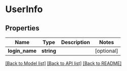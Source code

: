 # UserInfo

## Properties

| Name           | Type       | Description | Notes      |
| -------------- | ---------- | ----------- | ---------- |
| **login_name** | **string** |             | [optional] |

[[Back to Model list]](../../README.md#documentation-for-models) [[Back to API list]](../../README.md#documentation-for-api-endpoints) [[Back to README]](../../README.md)
